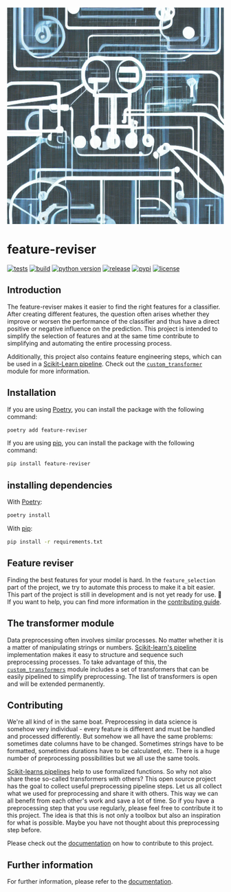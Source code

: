 ![The machine](https://raw.githubusercontent.com/chrislemke/feature-reviser/master/assets/machine.png)

# feature-reviser

[![tests](https://img.shields.io/github/workflow/status/chrislemke/feature-reviser/testing?label=tests&logo=github)](https://github.com/chrislemke/feature-reviser/actions/workflows/testing.yml)
[![build](https://img.shields.io/github/workflow/status/chrislemke/feature-reviser/deploy_package?logo=github)](https://github.com/chrislemke/feature-reviser/actions/workflows/deploy_package.yml)
[![python version](https://img.shields.io/pypi/pyversions/feature-reviser?logo=python&logoColor=yellow)](https://www.python.org/)
[![release](https://img.shields.io/github/v/release/chrislemke/feature-reviser?include_prereleases)](https://github.com/chrislemke/feature-reviser/releases)
[![pypi](https://img.shields.io/pypi/v/feature-reviser)](https://pypi.org/project/feature-reviser/)
[![license](https://img.shields.io/github/license/chrislemke/feature-reviser)](https://github.com/chrislemke/feature-reviser/blob/main/LICENSE)
## Introduction
The feature-reviser makes it easier to find the right features for a classifier.
After creating different features, the question often arises whether they improve or worsen the performance of the classifier and thus have a direct positive or negative influence on the prediction. This project is intended to simplify the selection of features and at the same time contribute to simplifying and automating the entire processing process.

Additionally, this project also contains feature engineering steps, which can be used in a [Scikit-Learn pipeline](https://scikit-learn.org/stable/modules/generated/sklearn.pipeline.Pipeline.html). Check out the [`custom_transformer`](https://github.com/chrislemke/feature-reviser/blob/main/feature_reviser/transformer/custom_transformer.py) module for more information.

## Installation
If you are using [Poetry](https://python-poetry.org/), you can install the package with the following command:
```bash
poetry add feature-reviser
```
If you are using [pip](https://pypi.org/project/pip/), you can install the package with the following command:
```bash
pip install feature-reviser
```

## installing dependencies
With [Poetry](https://python-poetry.org/):
```bash
poetry install
```
With [pip](https://pypi.org/project/pip/):
```bash
pip install -r requirements.txt
```

## Feature reviser
Finding the best features for your model is hard. In the `feature_selection` part of the project, we try to automate this process to make it a bit easier. This part of the project is still in development and is not yet ready for use. 🚧 If you want to help, you can find more information in the [contributing guide](how_to_contribute.md).

## The transformer module
Data preprocessing often involves similar processes. No matter whether it is a matter of manipulating strings or numbers. [Scikit-learn's pipeline](https://scikit-learn.org/stable/modules/generated/sklearn.pipeline.Pipeline.html) implementation makes it easy to structure and sequence such preprocessing processes. To take advantage of this, the [`custom_transformers`](https://github.com/chrislemke/feature-reviser/blob/main/feature_reviser/transformer/custom_transformer.py) module includes a set of transformers that can be easily pipelined to simplify preprocessing. The list of transformers is open and will be extended permanently.

## Contributing
We're all kind of in the same boat. Preprocessing in data science is somehow very individual - every feature is different and must be handled and processed differently. But somehow we all have the same problems: sometimes date columns have to be changed. Sometimes strings have to be formatted, sometimes durations have to be calculated, etc. There is a huge number of preprocessing possibilities but we all use the same tools.

[Scikit-learns pipelines](https://scikit-learn.org/stable/modules/generated/sklearn.pipeline.Pipeline.html) help to use formalized functions. So why not also share these so-called transformers with others? This open source project has the goal to collect useful preprocessing pipeline steps. Let us all collect what we used for preprocessing and share it with others. This way we can all benefit from each other's work and save a lot of time. So if you have a preprocessing step that you use regularly, please feel free to contribute it to this project. The idea is that this is not only a toolbox but also an inspiration for what is possible. Maybe you have not thought about this preprocessing step before.

Please check out the [documentation](how_to_contribute.md) on how to contribute to this project.


## Further information
For further information, please refer to the [documentation](https://chrislemke.github.io/feature-reviser/).
